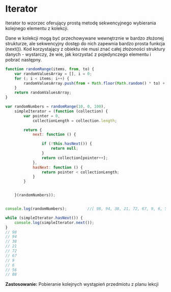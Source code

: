 # Iterator

Iterator to wzorzec oferujący prostą metodę sekwencyjnego wybierania kolejnego elementu z kolekcji.

Dane w kolekcji mogą być przechowywane wewnętrznie w bardzo złożonej strukturze, ale sekwencyjny dostęp do nich zapewnia bardzo prosta funkcja \(next\(\)\).  Kod korzystający z obiektu nie musi znać całej złożoności struktury danych - wystarczy, że wie, jak korzystać z pojedynczego elementu i pobrać następny.

```js
function randomRange(items, from, to) {
    var randomValuesArray = [], i = 0;
    for (; i < items; i++) {
        randomValuesArray.push(from + Math.floor(Math.random() * to) + 1);
    }
    return randomValuesArray;
}

var randomNumbers = randomRange(10, 0, 100),
    simpleIterator = (function (collection) {
        var pointer = 0,
            collectionLength = collection.length;

        return {
            next: function () {

                if (!this.hasNext()) {
                    return null;
                }
                return collection[pointer++];
            },
            hasNext: function () {
                return pointer < collectionLength;
            }
        }


    }(randomNumbers));


console.log(randomNumbers);         //[ 98, 94, 38, 21, 72, 67, 9, 6, 56, 88 ]

while (simpleIterator.hasNext()) {
    console.log(simpleIterator.next());
}
// 98
// 94
// 38
// 21
// 72
// 67
// 9
// 6
// 56
// 88
```



**Zastosowanie:** Pobieranie kolejnych wystąpień przedmiotu z planu lekcji

